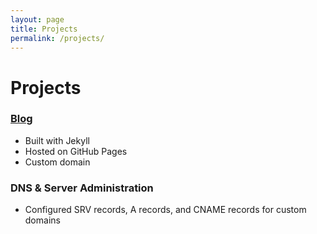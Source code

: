```yaml
---
layout: page
title: Projects
permalink: /projects/
---
```


# Projects

### [Blog](www.jaredbuilds.com)
  - Built with Jekyll
  - Hosted on GitHub Pages
  - Custom domain

### DNS & Server Administration
  - Configured SRV records, A records, and CNAME records for custom domains

